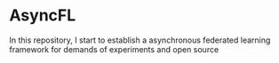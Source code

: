 # AsyncFL
In this repository, I start to establish a asynchronous federated learning framework for demands of experiments and open source
